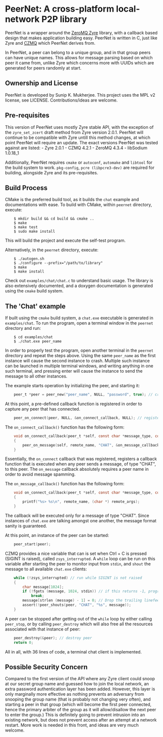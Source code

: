# PeerNet: A cross-platform local-network P2P library
PeerNet is a wrapper around the [ZeroMQ Zyre](https://github.com/zeromq/zyre) library,
with a callback based design that makes application building easy. PeerNet is written
in C, just like Zyre and [CZMQ](https://github.com/zeromq/czmq) which PeerNet derives
from.

In PeerNet, a peer can belong to a unique group, and in that group peers can have
unique names. This allows for message parsing based on which peer it came from,
unlike Zyre which concerns more with UUIDs which are generated for peers randomly
at start.

## Ownership and License
PeerNet is developed by Sunip K. Mukherjee. This project uses the MPL v2 license, see LICENSE.
Contributions/ideas are welcome.

## Pre-requisites
This version of PeerNet uses mostly Zyre stable API, with the exception of the
`zyre_set_zcert` draft method from Zyre version 2.0.1. PeerNet will continue to be
compatible with Zyre untill this method changes, at which point PeerNet will require
an update.
The exact versions PeerNet was tested against are listed:
    - Zyre 2.0.1
    - CZMQ 4.2.1
    - ZeroMQ 4.3.4
    - libSodium 1.0.18_1

Additionally, PeerNet requires `cmake` or `autoconf`, `automake` and `libtool` for the build system to work. `pkg-config`, `pcre (libpcre3-dev)` are required for building, alongside Zyre and its pre-requisites.

## Build Process
CMake is the preferred build tool, as it builds the `chat` example and documentations
with ease. To build with CMake, within `peernet` directory, execute:

```
    $ mkdir build && cd build && cmake ..
    $ make
    $ make test
    $ sudo make install
```

This will build the project and execute the self-test program.

Alternatively, in the `peernet` directory, execute:
```
    $ ./autogen.sh
    $ ./configure --prefix="/path/to/library"
    $ make
    $ make install
```

Check out `examples/chat/chat.c` to understand basic usage. The library is also extensively
documented, and a doxygen documentation is generated using the `cmake` build system.

## The 'Chat' example
If built using the `cmake` build system, a `chat.exe` executable is generated in `examples/chat`. To run the program, open a terminal window in the `peernet` directory and run:
```
    $ cd examples/chat
    $ ./chat.exe peer_name
```

In order to properly test the program, open another terminal in the `peernet` directory and repeat the steps above. Using the same `peer_name` as the first instance will cause the
second instance to crash. Multiple such instance can be launched in multiple terminal
windows, and writing anything in one such terminal, and pressing enter will cause the
instance to send the message to all other instances.

The example starts operation by initializing the peer, and starting it:
```c
    peer_t *peer = peer_new("peer_name", NULL, "password", true); // creates a peer named "peer_name" in the default group with password "password" and encryption enabled.
```
At this point, a pre-defined callback function is registered in order to capture any peer that has connected.
```c
    peer_on_connect(peer, NULL, &on_connect_callback, NULL); // registers on_connect_callback as a callback for any peer that connects. The callback does not use any local data.
```

The `on_connect_callback()` function has the following form:
```c
    void on_connect_callback(peer_t *self, const char *message_type, const char *remote_name, void *local_args, void *remote_args, size_t remote_args_len)
    {
        peer_on_message(self, remote_name, "CHAT", &on_message_callback, NULL);
    }
```
Essentially, the `on_connect` callback that was registered, registers a callback function that is executed when any peer sends a message, of type "CHAT", to this peer. The `on_message` callback absolutely requires a peer name in order to avoid message spamming.

The `on_message_callback()` function has the following form:
```c
    void on_connect_callback(peer_t *self, const char *message_type, const char *remote_name, void *local_args, void *remote_args, size_t remote_args_len)
    {
        printf("%s> %s\n", remote_name, (char *) remote_args);
    }
```

The callback will be executed only for a message of type "CHAT". Since instances of `chat.exe` are talking amongst one another, the message format sanity is guaranteed.

At this point, an instance of the peer can be started:
```c
    peer_start(peer);
```
CZMQ provides a nice variable that can is set when Ctrl + C is pressed (SIGINT is raised),
called `zsys_interrupted`. A `while` loop can be run on this variable after starting the
peer to monitor input from `stdin`, and `shout` the message to all available `chat.exe` clients:
```c
    while (!zsys_interrupted) // run while SIGINT is not raised
    {
        char message[1024];
        if (!fgets (message, 1024, stdin)) // if this returns -1, program was interrupted
            break;
        message[strlen (message) - 1] = 0; // Drop the trailing linefeed
        assert(!peer_shouts(peer, "CHAT", "%s", message));
    }
```
A peer can be stopped after getting out of the `while` loop by either calling `peer_stop`, or by calling `peer_destroy` which will also free all the resources associated with that instance of peer:
```c
    peer_destroy(&peer); // destroy peer
    return 0;
```

All in all, with 36 lines of code, a terminal chat client is implemented.

## Possible Security Concern
Compared to the first version of the API where any Zyre client could snoop at our secret group name and guessed
how to join the local network, an extra password authentication layer has been added. However, this layer is only
marginally more effective as nothing prevents an adversary from snooping the group name (that is probably not
changing very often), and starting a peer in that group (which will become the first peer connected, hence the
primary arbiter of the group as it will allow/disallow the next peer to enter the group.) This is definitely going
to prevent intrusion into an existing network, but does not prevent access after an attempt at a network restart.
More work is needed in this front, and ideas are very much welcome.

